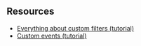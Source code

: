 ## Resources

* [Everything about custom filters (tutorial)](https://toddmotto.com/everything-about-custom-filters-in-angular-js/)
* [Custom events (tutorial)](https://toddmotto.com/all-about-angulars-emit-broadcast-on-publish-subscribing/)
